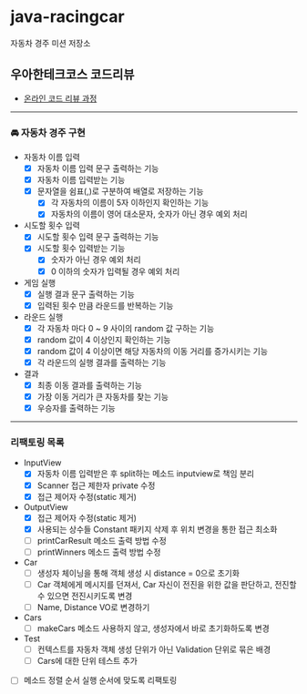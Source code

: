 # java-racingcar

자동차 경주 미션 저장소

## 우아한테크코스 코드리뷰

- [온라인 코드 리뷰 과정](https://github.com/woowacourse/woowacourse-docs/blob/master/maincourse/README.md)
---
### 🚘 자동차 경주 구현
- 자동차 이름 입력
    - [x] 자동차 이름 입력 문구 출력하는 기능
    - [x] 자동차 이름 입력받는 기능
    - [x] 문자열을 쉼표(,)로 구분하여 배열로 저장하는 기능
        - [x] 각 자동차의 이름이 5자 이하인지 확인하는 기능
        - [x] 자동차의 이름이 영어 대소문자, 숫자가 아닌 경우 예외 처리

- 시도할 횟수 입력
    - [x] 시도할 횟수 입력 문구 출력하는 기능
    - [x] 시도할 횟수 입력받는 기능
        - [x] 숫자가 아닌 경우 예외 처리
        - [x] 0 이하의 숫자가 입력될 경우 예외 처리

- 게임 실행
    - [x] 실행 결과 문구 출력하는 기능
    - [x] 입력된 횟수 만큼 라운드를 반복하는 기능

- 라운드 실행
    - [x] 각 자동차 마다 0 ~ 9 사이의 random 값 구하는 기능
    - [x] random 값이 4 이상인지 확인하는 기능
    - [x] random 값이 4 이상이면 해당 자동차의 이동 거리를 증가시키는 기능
    - [x] 각 라운드의 실행 결과를 출력하는 기능

- 결과
    - [x] 최종 이동 결과를 출력하는 기능
    - [x] 가장 이동 거리가 큰 자동차를 찾는 기능
    - [x] 우승자를 출력하는 기능

---
### 리팩토링 목록

- InputView
    - [x] 자동차 이름 입력받은 후 split하는 메소드 inputview로 책임 분리
    - [x] Scanner 접근 제한자 private 수정
    - [x] 접근 제어자 수정(static 제거)
- OutputView
    - [x] 접근 제어자 수정(static 제거)
    - [x] 사용되는 상수들 Constant 패키지 삭제 후 위치 변경을 통한 접근 최소화
    - [ ] printCarResult 메소드 출력 방법 수정
    - [ ] printWinners 메소드 출력 방법 수정
- Car
    - [ ] 생성자 체이닝을 통해 객체 생성 시 distance = 0으로 초기화
    - [ ] Car 객체에게 메시지를 던져서, Car 자신이 전진을 위한 값을 판단하고, 전진할 수 있으면 전진시키도록 변경
    - [ ] Name, Distance VO로 변경하기
- Cars
    - [ ] makeCars 메소드 사용하지 않고, 생성자에서 바로 초기화하도록 변경
- Test
    - [ ] 컨텍스트를 자동차 객체 생성 단위가 아닌 Validation 단위로 묶은 배경
    - [ ] Cars에 대한 단위 테스트 추가
- [ ] 메소드 정렬 순서 실행 순서에 맞도록 리팩토링
